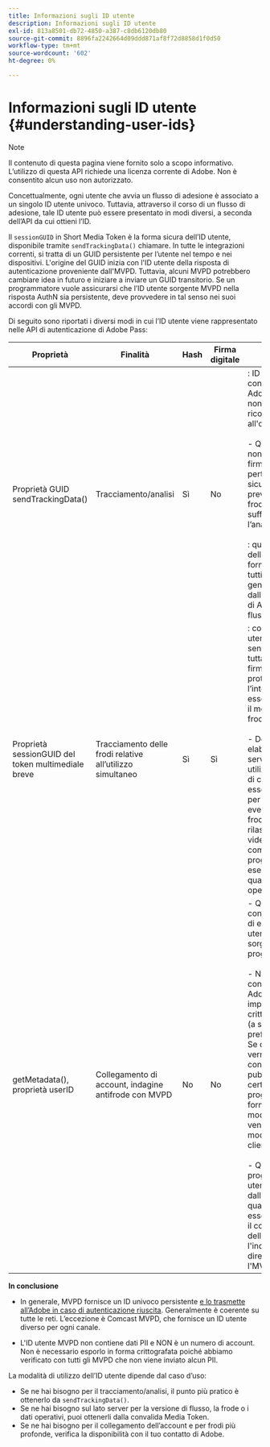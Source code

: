 ```yaml
---
title: Informazioni sugli ID utente
description: Informazioni sugli ID utente
exl-id: 813a8501-db72-4850-a387-c8db6120db80
source-git-commit: 8896fa2242664d09ddd871af8f72d8858d1f0d50
workflow-type: tm+mt
source-wordcount: '602'
ht-degree: 0%

---
```


# Informazioni sugli ID utente {#understanding-user-ids}

>[!NOTE]
>
>Il contenuto di questa pagina viene fornito solo a scopo informativo. L’utilizzo di questa API richiede una licenza corrente di Adobe. Non è consentito alcun uso non autorizzato.

Concettualmente, ogni utente che avvia un flusso di adesione è associato a un singolo ID utente univoco. Tuttavia, attraverso il corso di un flusso di adesione, tale ID utente può essere presentato in modi diversi, a seconda dell’API da cui ottieni l’ID.

Il `sessionGUID` in Short Media Token è la forma sicura dell’ID utente, disponibile tramite `sendTrackingData()` chiamare. In tutte le integrazioni correnti, si tratta di un GUID persistente per l’utente nel tempo e nei dispositivi. L&#39;origine del GUID inizia con l&#39;ID utente della risposta di autenticazione proveniente dall&#39;MVPD. Tuttavia, alcuni MVPD potrebbero cambiare idea in futuro e iniziare a inviare un GUID transitorio. Se un programmatore vuole assicurarsi che l’ID utente sorgente MVPD nella risposta AuthN sia persistente, deve provvedere in tal senso nei suoi accordi con gli MVPD.

Di seguito sono riportati i diversi modi in cui l’ID utente viene rappresentato nelle API di autenticazione di Adobe Pass:

| Proprietà | Finalità | Hash | Firma digitale | Descrizione |
| --- | --- | --- | --- | --- |
| Proprietà GUID sendTrackingData() | Tracciamento/analisi | Sì | No | : ID utente MVPD, con hash per Adobe. L&#39;ID utente non può essere ricondotto all&#39;origine all&#39;MVPD. </br> </br> - Questo tipo di ID non dispone di firma digitale, pertanto non è sicuro per la prevenzione delle frodi. Tuttavia, è sufficiente per l’analisi.  </br> </br> : questo modulo dell’ID utente viene fornito lato client su tutti gli eventi generati dall’autenticazione di Adobe Pass nel flusso AuthN/AuthZ. |
| Proprietà sessionGUID del token multimediale breve | Tracciamento delle frodi relative all’utilizzo simultaneo | Sì | Sì | : corrisponde all’ID utente tramite sendTrackingData(), tuttavia è dotato di firma digitale per proteggerne l’integrità e può essere utilizzato per il monitoraggio delle frodi. </br> </br> - Deve essere elaborato sul lato server dopo aver utilizzato la libreria di convalida e può essere analizzato per individuare eventuali modelli di frode prima di rilasciare il flusso video al client.  È compito del programmatore eseguire una qualsiasi di queste operazioni. |
| getMetadata(), proprietà userID | Collegamento di account, indagine antifrode con MVPD | No | No | - Questa proprietà consente ad Adobe di esporre l&#39;ID utente MVPD della sorgente effettiva al programmatore. </br> </br> - Nella configurazione di Adobe può essere impostato come crittografato o meno (a seconda della preferenza MVPD). Se crittografato, verrà crittografato con la chiave pubblica del certificato del programmatore fornito ad Adobe, in modo che non venga esposto in modo chiaro al client. </br> </br> - Questo fornisce al programmatore l&#39;ID utente effettivo dall&#39;MVPD, quindi è qualcosa che può essere utilizzato per il collegamento dell&#39;account o per l&#39;indagine antifrode direttamente con l&#39;MVPD. |


**In conclusione**

* In generale, MVPD fornisce un ID univoco persistente <u>e lo trasmette all’Adobe in caso di autenticazione riuscita</u>. Generalmente è coerente su tutte le reti. L’eccezione è Comcast MVPD, che fornisce un ID utente diverso per ogni canale.

* L&#39;ID utente MVPD non contiene dati PII e NON è un numero di account. Non è necessario esporlo in forma crittografata poiché abbiamo verificato con tutti gli MVPD che non viene inviato alcun PII.

La modalità di utilizzo dell’ID utente dipende dal caso d’uso:

* Se ne hai bisogno per il tracciamento/analisi, il punto più pratico è ottenerlo da `sendTrackingData()`.
* Se ne hai bisogno sul lato server per la versione di flusso, la frode o i dati operativi, puoi ottenerli dalla convalida Media Token.
* Se ne hai bisogno per il collegamento dell’account e per frodi più profonde, verifica la disponibilità con il tuo contatto di Adobe.
